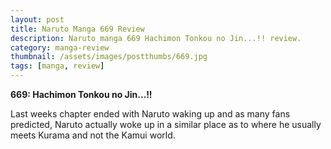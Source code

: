 ```yaml
---
layout: post
title: Naruto Manga 669 Review
description: Naruto manga 669 Hachimon Tonkou no Jin...!! review.
category: manga-review
thumbnail: /assets/images/postthumbs/669.jpg
tags: [manga, review]
---
```


**669: Hachimon Tonkou no Jin...!!**

Last weeks chapter ended with Naruto waking up and as many fans predicted, Naruto actually woke up in a similar place as to where he usually meets Kurama and not the Kamui world.

<!--more-->
